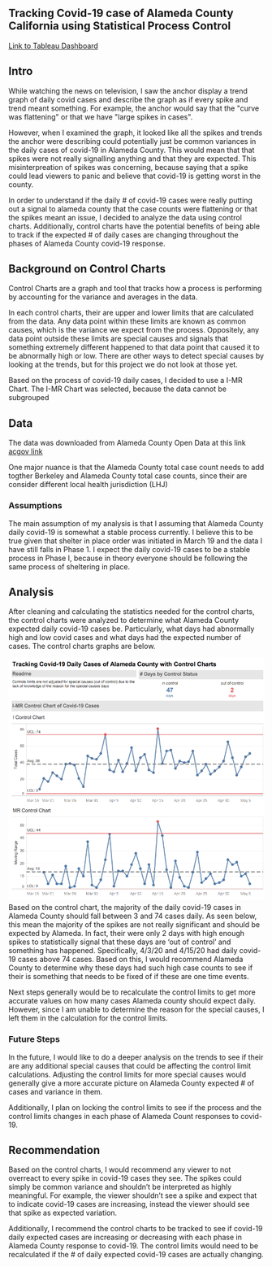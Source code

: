 ## Tracking Covid-19 case of Alameda County California using Statistical Process Control
[Link to Tableau Dashboard](https://public.tableau.com/profile/brenton.hsu5940#!/vizhome/AlamedaCountyControlChartCovid-19Cases/Overview?publish=yes)


## Intro
While watching the news on television, I saw the anchor display a trend graph of daily covid cases and describe the graph as if every spike and trend meant something. For example, the anchor would say that the "curve was flattening" or that we have "large spikes in cases". 

However, when I examined the graph, it looked like all the spikes and trends the anchor were describing could potentially just be common variances in the daily cases of covid-19 in Alameda County. This would mean that that spikes were not really signalling anything and that they are expected. This misinterpreation of spikes was concerning, because saying that a spike could lead viewers to panic and believe that covid-19 is getting worst in the county. 

In order to understand if the daily # of covid-19 cases were really putting out a signal to alameda county that the case counts were flattening or that the spikes meant an issue, I decided to analyze the data using control charts. Additionally, control charts have the potential benefits of being able to track if the expected # of daily cases are changing throughout the phases of Alameda County covid-19 response.


## Background on Control Charts
Control Charts are a graph and tool that tracks how a process is performing by accounting for the variance and averages in the data.

In each control charts, their are upper and lower limits that are calculated from the data. Any data point within these limits are known as common causes, which is the variance we expect from the process. Oppositely, any data point outside these limits are special causes and signals that something extremely different happened to that data point that caused it to be abnormally high or low. There are other ways to detect special causes by looking at the trends, but for this project we do not look at those yet. 

Based on the process of covid-19 daily cases, I decided to use a I-MR Chart. The I-MR Chart was selected, because the data cannot be subgrouped

## Data
The data was downloaded from Alameda County Open Data at this link [acgov link](https://data.acgov.org/datasets/AC-HCSA::alameda-county-covid-19-cases-and-deaths-over-time-1/data)

One major nuance is that the Alameda County total case count needs to add togther Berkeley and Alameda County total case counts, since their are consider different local health jurisdiction (LHJ)

### Assumptions
The main assumption of my analysis is that I assuming that Alameda County daily covid-19 is somewhat a stable process currently. I believe this to be true given that shelter in place order was initiated in March 19 and the data I have still falls in Phase 1. I expect the daily covid-19 cases to be a stable process in Phase I, because in theory everyone should be following the same process of sheltering in place. 

## Analysis
After cleaning and calculating the statistics needed for the control charts, the control charts were analyzed to determine what Alameda County expected daily covid-19 cases be. Particularly, what days had abnormally high and low covid cases and what days had the expected number of cases. The control charts graphs are below.

![](3_images/dashboard_screenshot.png)
Based on the control chart, the majority of the daily covid-19 cases in Alameda County should fall between 3 and 74 cases daily. As seen below, this mean the majority of the spikes are not really significant and should be expected by Alameda. In fact, their were only 2 days with high enough spikes to statistically signal that these days are ‘out of control’ and something has happened. Specifically, 4/3/20 and 4/15/20 had daily covid-19 cases above 74 cases. Based on this, I would recommend Alameda County to determine why these days had such high case counts to see if their is something that needs to be fixed of if these are one time events. 

Next steps generally would be to recalculate the control limits to get more accurate values on how many cases Alameda county should expect daily. However, since I am unable to determine the reason for the special causes, I left them in the calculation for the control limits. 


### Future Steps
In the future, I would like to do a deeper analysis on the trends to see if their are any additional special causes that could be affecting the control limit calculations. Adjusting the control limits for more special causes would generally give a more accurate picture on Alameda County expected # of cases and variance in them. 

Additionally, I plan on locking the control limits to see if the process and the control limits changes in each phase of Alameda Count responses to covid-19. 


## Recommendation 
Based on the control charts, I would recommend any viewer to not overreact to every spike in covid-19 cases they see. The spikes could simply be common variance and shouldn’t be interpreted as highly meaningful. For example, the viewer shouldn’t see a spike and expect that to indicate covid-19 cases are increasing, instead the viewer should see that spike as expected variation. 

Additionally, I recommend the control charts to be tracked to see if covid-19 daily expected cases are increasing or decreasing with each phase in Alameda County response to covid-19. The control limits would need to be recalculated if the # of daily expected covid-19 cases are actually changing. 

